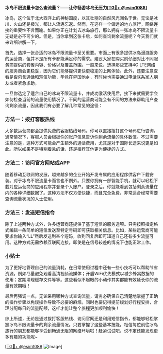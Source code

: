 **冰岛不限流量卡怎么查流量？——让你畅游冰岛无压力[[TG💪+ @esim1088](https://t.me/s/esim1088)]**

冰岛，这个位于北大西洋上的神秘国度，以其壮丽的自然风光闻名于世。无论是冰川、火山还是极光，都让人流连忘返。然而，在这样一个偏远的地方旅行，网络连接的重要性不言而喻。如果你正在计划去冰岛旅行，那么拥有一张冰岛不限流量卡无疑是必不可少的。但是，当你拿到这张卡后，如何查询剩余流量呢？今天我们就来详细讲解一下。

首先，选择一张合适的冰岛不限流量卡至关重要。市面上有很多提供冰岛漫游服务的运营商，但并不是所有卡都能满足你的需求。建议大家在购买前仔细对比不同服务商提供的套餐内容、价格以及覆盖范围。一般来说，选择那些支持4G LTE网络的服务商会更稳妥，因为它们能够提供更快更稳定的上网体验。此外，还要注意查看是否包含通话和短信功能，毕竟在异国他乡，有时候也需要通过电话联系家人朋友或者紧急求助。

一旦你选定了适合自己的冰岛不限流量卡，并成功激活使用后，接下来就需要学会如何检查当前的流量使用情况了。不同的运营商可能会有不同的方法来帮助用户查询剩余流量，因此我们有必要了解几种常见的途径：

### 方法一：拨打客服热线

大多数运营商都会提供免费的客服热线号码，你可以直接拨打这个号码进行咨询。通常情况下，客服人员会根据你的账户信息告诉你剩余流量的具体数值。不过需要注意的是，这种方式可能会产生额外的通话费用，尤其是对于国际长途来说更是如此。所以如果不是特别着急的话，还是推荐其他更为便捷的方式。

### 方法二：访问官方网站或APP

随着移动互联网的发展，越来越多的企业开始开发专属的应用程序供客户下载安装。对于冰岛不限流量卡而言也不例外。只要你拥有一部智能手机，就可以轻松下载对应运营商的应用程序并登录个人账户。登录之后，你就能看到包括剩余流量在内的各种详细数据了。这种方法不仅方便快捷，而且完全免费，非常适合经常需要查询流量状况的人士使用。

### 方法三：发送短信指令

除了上述两种方式外，许多运营商还提供了基于短信的服务选项。只需按照指定格式编辑一条简单的短信发送至特定号码即可获取相关信息。比如，某些运营商可能要求你输入“LL”然后发送到某个短码，收到回复后即可知道自己还有多少流量可用。这种方式无需依赖互联网连接，即使是在信号较差的情况下也能正常工作。

### 小贴士

为了更好地管理自己的流量消耗，在日常使用过程中还有一些小技巧可以帮助节省资源。例如尽量避免观看高清视频流媒体；开启WiFi优先模式以减少蜂窝数据的使用；定期清理缓存文件等等。这些看似不起眼的小动作其实都能有效延长你的流量有效期哦！

最后再强调一点，无论采用哪种方式查询流量，请务必确保自己清楚地掌握了正确的操作步骤以免误操作导致不必要的麻烦。同时也要记得提前规划好行程安排，合理分配每日的流量配额，这样才能让整个旅程更加顺利愉快！

综上所述，无论是通过拨打客服热线、访问官网还是利用短信指令，都能够轻松掌握冰岛不限流量卡的剩余流量情况。只要掌握了这些基本技能，相信每位前往冰岛旅行的朋友都能够享受到畅通无阻的网络环境啦！赶紧试试吧，说不定还能发现更多有趣的功能呢~

[[TG💪+ @esim1088](https://t.me/s/esim1088) ![Image](https://i.postimg.cc/4NQfJmqS/Snipaste-2025-05-13-00-14-12.png)]